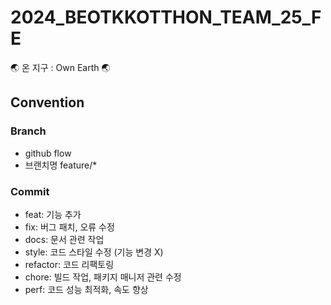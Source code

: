 # 2024_BEOTKKOTTHON_TEAM_25_FE

🌏 온 지구 : Own Earth 🌏

## Convention

### Branch

- github flow
- 브랜치명 feature/\*

### Commit

- feat: 기능 추가
- fix: 버그 패치, 오류 수정
- docs: 문서 관련 작업
- style: 코드 스타일 수정 (기능 변경 X)
- refactor: 코드 리팩토링
- chore: 빌드 작업, 패키지 매니저 관련 수정
- perf: 코드 성능 최적화, 속도 향상
